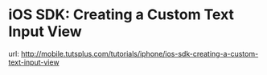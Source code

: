 iOS SDK: Creating a Custom Text Input View
=====

url: http://mobile.tutsplus.com/tutorials/iphone/ios-sdk-creating-a-custom-text-input-view